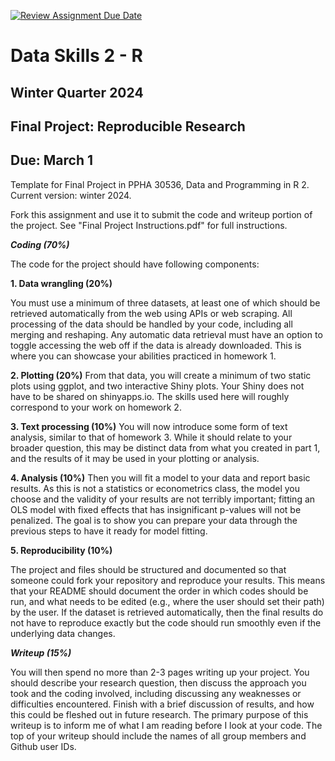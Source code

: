 [![Review Assignment Due Date](https://classroom.github.com/assets/deadline-readme-button-24ddc0f5d75046c5622901739e7c5dd533143b0c8e959d652212380cedb1ea36.svg)](https://classroom.github.com/a/OevoCQIE)
# Data Skills 2 - R
## Winter Quarter 2024

## Final Project: Reproducible Research
## Due: March 1
Template for Final Project in PPHA 30536, Data and Programming in R 2. Current version: winter 2024.

Fork this assignment and use it to submit the code and writeup portion of the project. See "Final Project Instructions.pdf" for full instructions. 

_**Coding (70%)**_

The code for the project should have following components:

**1.	Data wrangling (20%)**

You must use a minimum of three datasets, at least one of which should be retrieved automatically from the web using APIs or web scraping. All processing of the data should be handled by your code, including all merging and reshaping. Any automatic data retrieval must have an option to toggle accessing the web off if the data is already downloaded. This is where you can showcase your abilities practiced in homework 1.

**2.	Plotting (20%)**
From that data, you will create a minimum of two static plots using ggplot, and two interactive Shiny plots. Your Shiny does not have to be shared on shinyapps.io. The skills used here will roughly correspond to your work on homework 2.

**3.	Text processing (10%)**
You will now introduce some form of text analysis, similar to that of homework 3. While it should relate to your broader question, this may be distinct data from what you created in part 1, and the results of it may be used in your plotting or analysis.

**4.	Analysis (10%)**
Then you will fit a model to your data and report basic results. As this is not a statistics or econometrics class, the model you choose and the validity of your results are not terribly important; fitting an OLS model with fixed effects that has insignificant p-values will not be penalized. The goal is to show you can prepare your data through the previous steps to have it ready for model fitting.

**5.	Reproducibility (10%)**

The project and files should be structured and documented so that someone could fork your repository and reproduce your results. This means that your README should document the order in which codes should be run, and what needs to be edited (e.g., where the user should set their path) by the user. If the dataset is retrieved automatically, then the final results do not have to reproduce exactly but the code should run smoothly even if the underlying data changes.  

_**Writeup (15%)**_

You will then spend no more than 2-3 pages writing up your project. You should describe your research question, then discuss the approach you took and the coding involved, including discussing any weaknesses or difficulties encountered. Finish with a brief discussion of results, and how this could be fleshed out in future research. The primary purpose of this writeup is to inform me of what I am reading before I look at your code.
The top of your writeup should include the names of all group members and Github user IDs.





